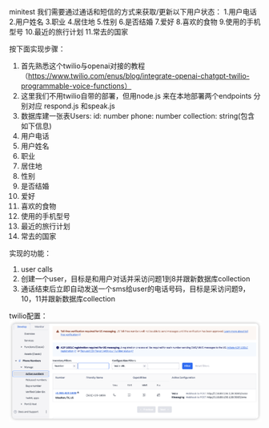 minitest
我们需要通过通话和短信的⽅式来获取/更新以下⽤户状态：
1.用户电话 2.用户姓名 3.职业 4.居住地 5.性别 6.是否结婚  7.爱好 8.喜欢的食物 9.使用的手机型号 10.最近的旅行计划 11.常去的国家

按下面实现步骤：
1. ⾸先熟悉这个twilio与openai对接的教程 （https://www.twilio.com/enus/blog/integrate-openai-chatgpt-twilio-programmable-voice-functions）
2. 这⾥我们不⽤twilio⾃带的部署，但⽤node.js 来在本地部署两个endpoints 分别对应
respond.js 和speak.js
3. 数据库建⼀张表Users:
id: number
phone: number
collection: string(包含如下信息)
1. ⽤户电话
2. ⽤户姓名
3. 职业
4. 居住地
5. 性别
6. 是否结婚
7. 爱好
8. 喜欢的⾷物
9. 使⽤的⼿机型号
10. 最近的旅⾏计划
11. 常去的国家

实现的功能：
1. user calls
2. 创建⼀个user，⽬标是和⽤户对话并采访问题1到8并跟新数据库collection
3. 通话结束后⽴即⾃动发送⼀个sms给user的电话号码，⽬标是采访问题9，10，11并跟新数据库collection

twilio配置：
 ![My Image](images/image.png)